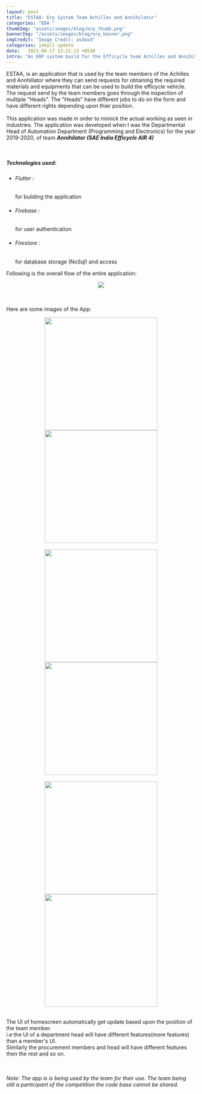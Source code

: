 ```yaml
---
layout: post
title: "ESTAA: Erp System Team Achilles and Annihilator"
categories: "EDA "
thumbImg: "assets/images/blog/erp_thumb.png"
bannerImg: "/assets/images/blog/erp_banner.png"
imgCredit: "Image Credit: asdasd"
categories: jekyll update
date:   2021-08-17 13:21:13 +0530
intro: "An ERP system build for the Efficycle team Achilles and Annihilator that is used to obtain materials and equipments for building the vehicle"
---
```


<p>
ESTAA, is an application that is used by the team members of the Achilles and Annhiliator where they can send requests for obtaining the required materials and equipments that can be used to build the efficycle vehicle.
The request send by the team members goes through the inspection of multiple "Heads". The "Heads" have different jobs to do on the form and have different rights depending upon thier position.
<br>
<br>
This application was made in order to mimick the actual working as seen in industries.
The application was developed when I was the Departmental Head of Automation Department (Programming and Electronics) for the year 2019-2020, of team <i style="font-weight: bold;">Annihilator (SAE India Efficycle AIR 4)</i>
</p>
<br>

<h5 class="my-3">Technologies used:</h5>
<ul class="mb-5">
<li class="mb-2"><h6>Flutter :</h6> for building the application</li>
<li class="mb-2"><h6>Firebase :</h6> for user authentication</li>
<li class="mb-2"><h6>Firestore :</h6> for database storage (NoSql) and access</li>
</ul>

Following is the overall flow of the entire application:
<div style="text-align: center;">
    <img src="{{ site.baseurl }}/assets/images/blog/erp_flow.png"> 
</div>

<br>
<br>

Here are some images of the App:
<div style="text-align: center;">
    <img src="{{ site.baseurl }}/assets/images/blog/esta 1.jpg" width="300"> 
    <img src="{{ site.baseurl }}/assets/images/blog/esta 2.jpg" width="300"> 
</div>
<br>
<div style="text-align: center;">
    <img src="{{ site.baseurl }}/assets/images/blog/esta 3.jpg" width="300"> 
    <img src="{{ site.baseurl }}/assets/images/blog/esta 4.jpg" width="300"> 
</div>
<br>
<div style="text-align: center;">
    <img src="{{ site.baseurl }}/assets/images/blog/esta 5.jpg" width="300"> 
    <img src="{{ site.baseurl }}/assets/images/blog/esta 6.jpg" width="300"> 
</div>
<br>

<p>
The UI of homescreen automatically get update based upon the position of the team member.
<br>
i.e the UI of a department head will have different features(more features) than a member's UI.
<br>
Similarly the procurement members and head will have different features then the rest and so on.</p>


<br>
<br>
<i>Note: The app is is being used by the team for their use. The team being still a participant of the competition the code base cannot be shared.</i>
